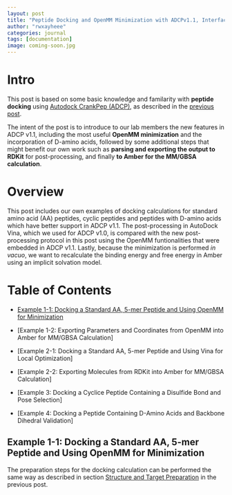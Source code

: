 ```yaml
---
layout: post
title: "Peptide Docking and OpenMM Minimization with ADCPv1.1, Interfacing RDKit, and MM/GBSA Calculation in Amber"
author: "rwxayheee"
categories: journal
tags: [documentation]
image: coming-soon.jpg
---
```


# Intro

This post is based on some basic knowledge and familarity with **peptide docking** using [Autodock CrankPep (ADCP)](https://ccsb.scripps.edu/adcp), as described in the [previous post](https://rwxayheee.github.io/Peptide-Docking-with-ADCP). 

The intent of the post is to introduce to our lab members the new features in ADCP v1.1, including the most useful **OpenMM minimization** and the incorporation of D-amino acids, followed by some additional steps that might benefit our own work such as **parsing and exporting the output to RDKit** for post-processing, and finally **to Amber for the MM/GBSA calculation**. 

# Overview

This post includes our own examples of docking calculations for standard amino acid (AA) peptides, cyclic peptides and peptides with D-amino acids which have better support in ADCP v1.1. The post-processing in AutoDock Vina, which we used for ADCP v1.0, is compared with the new post-processing protocol in this post using the OpenMM funtionalities that were embedded in ADCP v1.1. Lastly, because the minimization is performed *in vacuo*, we want to recalculate the binding energy and free energy in Amber using an implicit solvation model. 

# Table of Contents

* [Example 1-1: Docking a Standard AA, 5-mer Peptide and Using OpenMM for Minimization](#example-1-1-docking-a-standard-aa-5-mer-peptide-and-using-openmm-for-minimization)
* [Example 1-2: Exporting Parameters and Coordinates from OpenMM into Amber for MM/GBSA Calculation]

* [Example 2-1: Docking a Standard AA, 5-mer Peptide and Using Vina for Local Optimization]
* [Example 2-2: Exporting Molecules from RDKit into Amber for MM/GBSA Calculation]

* [Example 3: Docking a Cyclice Peptide Containing a Disulfide Bond and Pose Selection]

* [Example 4: Docking a Peptide Containing D-Amino Acids and Backbone Dihedral Validation]

## Example 1-1: Docking a Standard AA, 5-mer Peptide and Using OpenMM for Minimization

The preparation steps for the docking calculation can be performed the same way as described in section [Structure and Target Preparation](https://rwxayheee.github.io/Peptide-Docking-with-ADCP#structure-and-target-preparation) in the previous post. 